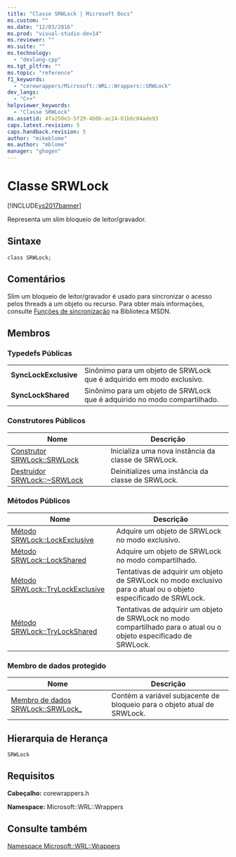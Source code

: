 ```yaml
---
title: "Classe SRWLock | Microsoft Docs"
ms.custom: ""
ms.date: "12/03/2016"
ms.prod: "visual-studio-dev14"
ms.reviewer: ""
ms.suite: ""
ms.technology: 
  - "devlang-cpp"
ms.tgt_pltfrm: ""
ms.topic: "reference"
f1_keywords: 
  - "corewrappers/Microsoft::WRL::Wrappers::SRWLock"
dev_langs: 
  - "C++"
helpviewer_keywords: 
  - "Classe SRWLock"
ms.assetid: 4fa250e3-5f29-4b06-ac24-61b6c04ade93
caps.latest.revision: 5
caps.handback.revision: 5
author: "mikeblome"
ms.author: "mblome"
manager: "ghogen"
---
```

# Classe SRWLock
[!INCLUDE[vs2017banner](../assembler/inline/includes/vs2017banner.md)]

Representa um slim bloqueio de leitor\/gravador.  
  
## Sintaxe  
  
```  
class SRWLock;  
```  
  
## Comentários  
 Slim um bloqueio de leitor\/gravador é usado para sincronizar o acesso pelos threads a um objeto ou recurso.  Para obter mais informações, consulte [Funções de sincronização](http://msdn.microsoft.com/pt-br/9b6359c2-0113-49b6-83d0-316ad95aba1b) na Biblioteca MSDN.  
  
## Membros  
  
### Typedefs Públicas  
  
|||  
|-|-|  
|**SyncLockExclusive**|Sinônimo para um objeto de SRWLock que é adquirido em modo exclusivo.|  
|**SyncLockShared**|Sinônimo para um objeto de SRWLock que é adquirido no modo compartilhado.|  
  
### Construtores Públicos  
  
|Nome|Descrição|  
|----------|---------------|  
|[Construtor SRWLock::SRWLock](../windows/srwlock-srwlock-constructor.md)|Inicializa uma nova instância da classe de SRWLock.|  
|[Destruidor SRWLock::~SRWLock](../windows/srwlock-tilde-srwlock-destructor.md)|Deinitializes uma instância da classe de SRWLock.|  
  
### Métodos Públicos  
  
|Nome|Descrição|  
|----------|---------------|  
|[Método SRWLock::LockExclusive](../windows/srwlock-lockexclusive-method.md)|Adquire um objeto de SRWLock no modo exclusivo.|  
|[Método SRWLock::LockShared](../windows/srwlock-lockshared-method.md)|Adquire um objeto de SRWLock no modo compartilhado.|  
|[Método SRWLock::TryLockExclusive](../windows/srwlock-trylockexclusive-method.md)|Tentativas de adquirir um objeto de SRWLock no modo exclusivo para o atual ou o objeto especificado de SRWLock.|  
|[Método SRWLock::TryLockShared](../windows/srwlock-trylockshared-method.md)|Tentativas de adquirir um objeto de SRWLock no modo compartilhado para o atual ou o objeto especificado de SRWLock.|  
  
### Membro de dados protegido  
  
|Nome|Descrição|  
|----------|---------------|  
|[Membro de dados SRWLock::SRWLock\_](../windows/srwlock-srwlock-data-member.md)|Contém a variável subjacente de bloqueio para o objeto atual de SRWLock.|  
  
## Hierarquia de Herança  
 `SRWLock`  
  
## Requisitos  
 **Cabeçalho:** corewrappers.h  
  
 **Namespace:** Microsoft::WRL::Wrappers  
  
## Consulte também  
 [Namespace Microsoft::WRL::Wrappers](../Topic/Microsoft::WRL::Wrappers%20Namespace.md)